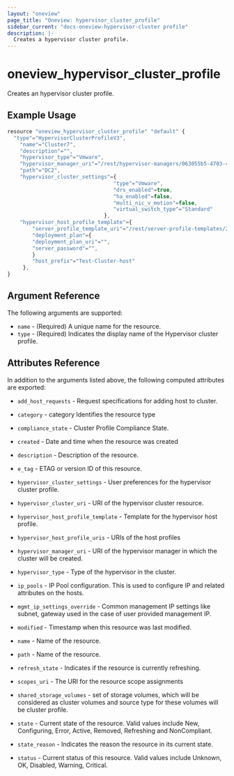 ```yaml
---
layout: "oneview"
page_title: "Oneview: hypervisor_cluster_profile"
sidebar_current: "docs-oneview-hypervisor-cluster profile"
description: |-
  Creates a hypervisor cluster profile.
---
```


# oneview\_hypervisor\_cluster\_profile

Creates an hypervisor cluster profile.

## Example Usage

```js
resource "oneview_hypervisor_cluster_profile" "default" {
  "type"="HypervisorClusterProfileV3",
    "name"="Cluster7",
    "description"="",
    "hypervisor_type"="Vmware",
    "hypervisor_manager_uri"="/rest/hypervisor-managers/063055b5-4703-4b0c-8aea-60b23c2de157",
    "path"="DC2",
    "hypervisor_cluster_settings"={  
                                  "type"="Vmware",
                                  "drs_enabled"=true,
                                  "ha_enabled"=false,
                                  "multi_nic_v_motion"=false,
                                  "virtual_switch_type"="Standard"
                               },
    "hypervisor_host_profile_template"={  
        "server_profile_template_uri"="/rest/server-profile-templates/278cadfb-2e86-4a05-8932-972553518259",
        "deployment_plan"={  
        "deployment_plan_uri"="",
        "server_password"="",
        }
        "host_prefix"="Test-Cluster-host"
     },
}
```

## Argument Reference

The following arguments are supported: 

* `name` - (Required) A unique name for the resource.
* `type` - (Required) Indicates the display name of the Hypervisor cluster profile.


## Attributes Reference

In addition to the arguments listed above, the following computed attributes are exported:

* `add_host_requests` - Request specifications for adding host to cluster.

* `category` - category Identifies the resource type 

* `compliance_state` -  Cluster Profile Compliance State.

* `created` - Date and time when the resource was created

* `description` -  Description of the resource.

* `e_tag` - ETAG or version ID of this resource.

* `hypervisor_cluster_settings` - User preferences for the hypervisor cluster profile.

* `hypervisor_cluster_uri` - URI of the hypervisor cluster resource.

* `hypervisor_host_profile_template` - Template for the hypervisor host profile.

* `hypervisor_host_profile_uris` - URIs of the host profiles

* `hypervisor_manager_uri` - URI of the hypervisor manager in which the cluster will be created.

* `hypervisor_type` - Type of the hypervisor in the cluster.

* `ip_pools` -  IP Pool configuration. This is used to configure IP and related attributes on the hosts.

* `mgmt_ip_settings_override` - Common management IP settings like subnet, gateway used in the case of user provided management IP.

* `modified` - Timestamp when this resource was last modified.

* `name` -  Name of the resource.

* `path` -  Name of the resource.

* `refresh_state` -  Indicates if the resource is currently refreshing.

* `scopes_uri` - The URI for the resource scope assignments

* `shared_storage_volumes` - set of storage volumes, which will be considered as cluster volumes and source type for these volumes will be cluster profile.

* `state` -  Current state of the resource. Valid values include New, Configuring, Error, Active, Removed, Refreshing and NonCompliant.

* `state_reason` - Indicates the reason the resource in its current state.

* `status` - Current status of this resource. Valid values include Unknown, OK, Disabled, Warning, Critical.